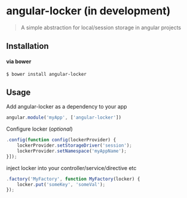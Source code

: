 angular-locker (in development)
==============

> A simple abstraction for local/session storage in angular projects

## Installation

#### via bower
```
$ bower install angular-locker
```

## Usage

Add angular-locker as a dependency to your app

```js
angular.module('myApp', ['angular-locker'])
```

Configure locker (*optional*)

```js
.config(function config(lockerProvider) {
	lockerProvider.setStorageDriver('session');
	lockerProvider.setNamespace('myAppName');
}]);
```

inject locker into your controller/service/directive etc

```js
.factory('MyFactory', function MyFactory(locker) {
	locker.put('someKey', 'someVal');
});
```
